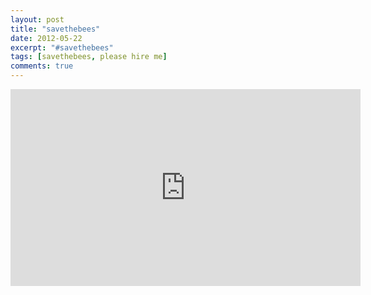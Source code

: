 ```yaml
---
layout: post
title: "savethebees"
date: 2012-05-22
excerpt: "#savethebees"
tags: [savethebees, please hire me]
comments: true
---
```


<iframe width="560" height="315" src="https://www.youtube.com/embed/pyLTOI8CS-M" frameborder="0" allow="accelerometer; autoplay; encrypted-media; gyroscope; picture-in-picture" allowfullscreen></iframe>
